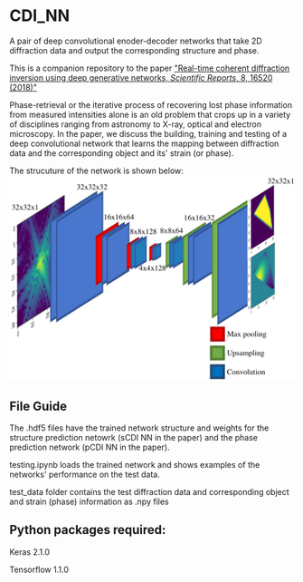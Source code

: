 # CDI_NN
A pair of deep convolutional enoder-decoder networks that take 2D diffraction data and output the corresponding structure and phase.

This is a companion repository to the paper ["Real-time coherent diffraction inversion using deep generative networks, *Scientific Reports*, 8, 16520 (2018)"](https://www.nature.com/articles/s41598-018-34525-1)

Phase-retrieval or the iterative process of recovering lost phase information from measured intensities alone is an old problem that crops up in a variety of disciplines ranging from astronomy to X-ray, optical and electron microscopy. In the paper, we discuss the building, training and testing of a deep convolutional network that learns the mapping between diffraction data and the corresponding object and its' strain (or phase). 

The strucuture of the network is shown below:
![alt text](./overview.jpeg)

## File Guide
The .hdf5 files have the trained network structure and weights for the structure prediction netowrk (sCDI NN in the paper) and the phase prediction network (pCDI NN in the paper).

testing.ipynb loads the trained network and shows examples of the networks' performance on the test data.

test_data folder contains the test diffraction data and corresponding object and strain (phase) information as .npy files 

## Python packages required:

Keras 2.1.0

Tensorflow 1.1.0
